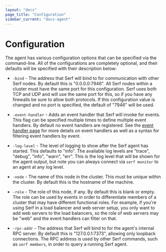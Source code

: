 ```yaml
---
layout: "docs"
page_title: "Configuration"
sidebar_current: "docs-agent"
---
```


# Configuration

The agent has various configuration options that can be specified via
the command-line. All of the configurations are completely optional,
and their defaults will be specified with their description below:

* `-bind` - The address that Serf will bind to for communication with
  other Serf nodes. By default this is "0.0.0.0:7946". All Serf nodes
  within a cluster must have the same port for this configuration. Serf
  uses both TCP and UDP and will use the same port for this, so if you
  have any firewalls be sure to allow both protocols. If this
  configuration value is changed and no port is specified, the default of
  "7946" will be used.

* `-event-handler` - Adds an event handler that Serf will invoke for
  events. This flag can be specified multiple times to define multiple
  event handlers. By default no event handlers are registered. See the
  [event handler page](/docs/agent/event-handlers.html) for more details on
  event handlers as well as a syntax for filtering event handlers by event.

* `-log-level` - The level of logging to show after the Serf agent has
  started. This defaults to "info". The available log levels are "trace",
  "debug", "info", "warn", "err". This is the log level that will be shown
  for the agent output, but note you can always connect via `serf monitor`
  to an agent at any log level.

* `-node` - The name of this node in the cluster. This must be unique within
  the cluster. By default this is the hostname of the machine.

* `-role` - The role of this node, if any. By default this is blank or empty.
  The role can be used by events in order to differentiate members of a
  cluster that may have different functional roles. For example, if you're
  using Serf in a load balancer and web server setup, you only want to add
  web servers to the load balancers, so the role of web servers may be "web"
  and the event handlers can filter on that.

* `-rpc-addr` - The address that Serf will bind to for the agent's internal
  RPC server. By default this is "127.0.0.1:7373", allowing only loopback
  connections. The RPC address is used by other Serf commands, such as
  `serf members`, in order to query a running Serf agent.
